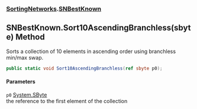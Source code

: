 ### [SortingNetworks](./SortingNetworks.md 'SortingNetworks').[SNBestKnown](./SortingNetworks-SNBestKnown.md 'SortingNetworks.SNBestKnown')
## SNBestKnown.Sort10AscendingBranchless(sbyte) Method
Sorts a collection of 10 elements in ascending order using branchless min/max swap.  
```csharp
public static void Sort10AscendingBranchless(ref sbyte p0);
```
#### Parameters
<a name='SortingNetworks-SNBestKnown-Sort10AscendingBranchless(sbyte)-p0'></a>
`p0` [System.SByte](https://docs.microsoft.com/en-us/dotnet/api/System.SByte 'System.SByte')  
the reference to the first element of the collection  
  
